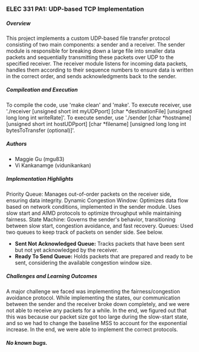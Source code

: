 
### ELEC 331 PA1: UDP-based TCP Implementation

##### Overview
This project implements a custom UDP-based file transfer protocol consisting of two main components: a sender and a receiver. The sender module is responsible for breaking down a large file into smaller data packets and sequentially transmitting these packets over UDP to the specified receiver. The receiver module listens for incoming data packets, handles them according to their sequence numbers to ensure data is written in the correct order, and sends acknowledgments back to the sender.

##### Compileation and Execution
To compile the code, use 'make clean' and 'make'.
To execute receiver, use './receiver [unsigned short int myUDPport] [char *destinationFile] [unsigned long long int writeRate]'. 
To execute sender, use './sender [char *hostname] [unsigned short int hostUDPport] [char *filename] [unsigned long long int bytesToTransfer (optional)]'.

##### Authors
- Maggie Gu (mgu83)
- Vi Kankanamge (vidunikankan)

##### Implementation Highlights
Priority Queue: Manages out-of-order packets on the receiver side, ensuring data integrity.
Dynamic Congestion Window: Optimizes data flow based on network conditions, implemented in the sender module. Uses slow start and AIMD 
protocols to optimize throughput while maintaining fairness.
State Machine: Governs the sender's behavior, transitioning between slow start, congestion avoidance, and fast recovery.
Queues: Used two queues to keep track of packets on sender side. See below.
- **Sent Not Acknowledged Queue:** Tracks packets that have been sent but not yet acknowledged by the receiver.
- **Ready To Send Queue:** Holds packets that are prepared and ready to be sent, considering the available congestion window size.

##### Challenges and Learning Outcomes
A major challenge we faced was implementing the fairness/congestion avoidance protocol. While implementing the states, our communication
between the sender and the receiver broke down completely, and we were not able to receive any packets for a while. In the end, we
figured out that this was because our packet size got too large during the slow-start state, and so we had to change the baseline
MSS to account for the exponential increase. In the end, we were able to implement the correct protocols.


##### No known bugs.
